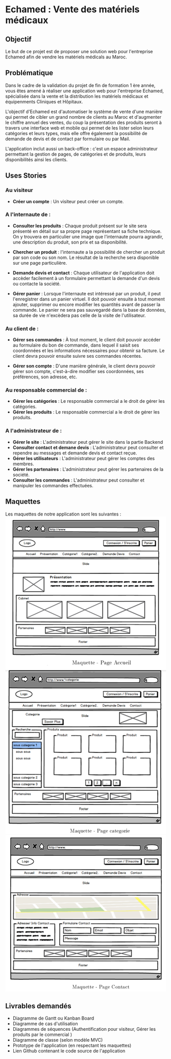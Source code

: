 # Echamed : Vente des matériels médicaux

## Objectif

Le but de ce projet est de proposer une solution web pour l'entreprise Echamed afin de vendre les matériels médicals au Maroc.

## Problématique

Dans le cadre de la validation du projet de fin de formation 1 ère année, vous êtes amené à réaliser une application web pour l'entreprise Echamed, spécialisée dans la vente et la distribution les matériels médicaux et équipenments Cliniques et Hôpitaux.

L'objectif d'Echamed est d'automatiser le système de vente d'une manière qui permet de cibler un grand nombre de clients au Maroc et d'augmenter le chiffre annuel des ventes, du coup la présentation des produits seront à travers une interface web et mobile qui permet de les lister selon leurs catégories et leurs types, mais elle offre également la possibilité de demande de devis et de contact par formulaire ou par Mail.

L'application inclut aussi un back-office : c'est un espace administrateur permettant la gestion de pages, de catégories et de produits, leurs disponibilités ainsi les clients.

## Uses Stories

### Au visiteur
- __Créer un compte__ : Un visiteur peut créer un compte.

### A l'internaute de :
- __Consulter les produits__ : Chaque produit présent sur le site sera présenté en détail sur sa propre page représentant sa fiche technique. On y trouvera en particulier une image que l'internaute pourra agrandir, une description du produit, son prix et sa disponibilité.

- __Chercher un produit__ : l'internaute a la possibilité de chercher un produit par son code ou son nom. Le résultat de la recherche sera disponible sur une page particulière.

- __Demande devis et contact__ : Chaque utilisateur de l'application doit accèder facilement à un formulaire permettant la demande d'un devis ou contacte la société.

- __Gérer panier__ : Lorsque l'internaute est intéressé par un produit, il peut l'enregistrer dans un panier virtuel. Il doit pouvoir ensuite à tout moment ajouter, supprimer ou encore modifier les quantités avant de passer la commande. Le panier ne sera pas sauvegardé dans la base de données, sa durée de vie n'excèdera pas celle de la visite de l'utilisateur.

### Au client de :
- __Gérer ses commandes__ : À tout moment, le client doit pouvoir accéder au formulaire du bon de commande, dans lequel il saisit ses coordonnées et les informations nécessaires pour obtenir sa facture. Le client devra pouvoir ensuite suivre ses commandes récentes.

- __Gérer son compte__ : D'une manière générale, le client devra pouvoir gérer son compte, c'est-à-dire modifier ses coordonnées, ses préférences, son adresse, etc.

### Au responsable commercial de :
- __Gérer les catégories__ : Le responsable commercial a le droit de gérer les catégories.
- __Gérer les produits__ : Le responsable commercial a le droit de gérer les produits.

### A l'administrateur de :
- __Gérer le site__ : L'administrateur peut gérer le site dans la partie Backend
- __Consulter contact et demane devis__ : L'administrateur peut consulter et rependre au messages et demande devis et contact reçue.
- __Gérer les utilisateurs__ : L'administrateur peut gérer les comptes des membres.
- __Gérer les partenaires__ : L'administrateur peut gérer les partenaires de la société.
- __Consulter les commandes__ : L'administrateur peut consulter et manipuler les commandes effectuées.

## Maquettes 
Les maquettes de notre application sont les suivantes : 
![Accueil](Maquette/Accueil.png)
![Categorie](Maquette/Categorie.png)
![Contact](Maquette/Contact.png)


## Livrables demandés
- Diagramme de Gantt ou Kanban Board
- Diagramme de cas d'utilisation
- Diagrammes de séquences (Authentification pour visiteur, Gérer les produits par le commercial )
- Diagramme de classe (selon modèle MVC)
- Prototype de l'application (en respectant les maquettes)
- Lien Github contenant le code source de l'application



